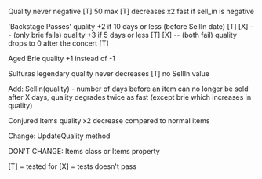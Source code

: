 Quality
    never negative [T]
    50 max [T]
    decreases x2 fast if sell_in is negative

'Backstage Passes'
    quality +2 if 10 days or less (before SellIn date) [T] [X] -- (only brie fails)
    quality +3 if 5 days or less [T] [X] -- (both fail)
    quality drops to 0 after the concert [T]

Aged Brie
    quality +1 instead of -1

Sulfuras
    legendary
    quality never decreases [T]
    no SellIn value

Add: 
SellIn(quality) - number of days before an item can no longer be sold
    after X days, quality degrades twice as fast (except brie which increases in quality)

Conjured Items 
    quality x2 decrease compared to normal items

Change:
UpdateQuality method

DON'T CHANGE:
Items class or Items property

[T] = tested for
[X] = tests doesn't pass